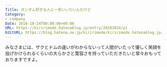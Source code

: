 ```yaml
---
Title: ガンダム好きな人に一言いいたいんだけど
Category:
- company
Date: 2010-10-24T00:00:00+09:00
URL: https://kiririmode.hatenablog.jp/entry/20101024/p1
EditURL: https://blog.hatena.ne.jp/kiririmode/kiririmode.hatenablog.jp/atom/entry/8454420450078211480
---
```



みなさまには、ザクとドムの違いがわからないって人間がいたって優しく笑顔を投げかけられるくらいの大らかさと寛容さを持っていただきたいと常々おもっておりますですよ。
